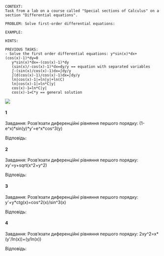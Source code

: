 ```
CONTEXT:
Task from a lab on a course called "Special sections of Calculus" on a section "Differential equations".

PROBLEM: Solve first-order differential equations:

EXAMPLE:

HINTS:

PREVIOUS TASKS:
- Solve the first order differential equations: y*sin(x)*dx+(cos(x)-1)*dy=0
   y*sin(x)*dx=-(cos(x)-1)*dy
   (sin(x)/-cos(x)-1)*dx=dy/y == equation with separated variables
   ∫-(sin(x)/cos(x)-1)dx=∫dy/y
   ∫(d(cos(x)-1)/cos(x)-1)dx=∫dy/y
   ln|cos(x)-1|=ln|y|+ln(C)
   ln|cos(x)-1|=ln*C|y|
   cos(x)-1=ln*C|y|
   cos(x)-1=C*y == general solution
```

![](https://i.imgur.com/ohFMu6i.png)

#### 1

Завдання:
Розв’язати диференційні рівняння першого порядку: (1-e^x)\*sin(y)\*y'=e^x\*cos^3(y)

Відповідь:

#### 2

Завдання:
Розв’язати диференційні рівняння першого порядку: xy'=y+sqrt(x^2+y^2)

Відповідь:

#### 3

Завдання:
Розв’язати диференційні рівняння першого порядку: y'+y\*ctg(x)=cos^2(x)/sin^3(x)

Відповідь:

#### 4

Завдання:
Розв’язати диференційні рівняння першого порядку: 2xy^2=x\*(y'/ln(x))+(y/ln(x))

Відповідь:
